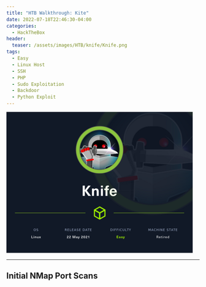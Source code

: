```yaml
---
title: "HTB Walkthrough: Kite"
date: 2022-07-18T22:46:30-04:00 
categories:
  - HackTheBox
header:
  teaser: /assets/images/HTB/knife/Knife.png
tags:
  - Easy
  - Linux Host
  - SSH
  - PHP
  - Sudo Exploitation
  - Backdoor
  - Python Exploit
---
```


![Knife Logo](/assets/images/HTB/knife/Knife.png)  

---

## Initial NMap Port Scans  
